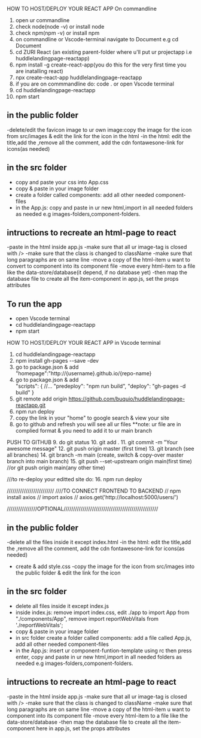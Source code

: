 HOW TO HOST/DEPLOY YOUR REACT APP
On commandline
1. open ur commandline 
2. check node(node -v)  or  install node 
3. check npm(npm -v)  or  install npm 
4. on commandline or Vscode-terminal navigate to Document e.g cd Document
5. cd ZURI React  (an existing parent-folder where u'll put ur projectapp i.e huddlelandingpage-reactapp) 
6. npm install -g create-react-app(you do this for the very first time you are inatalling react)
7. npx create-react-app huddlelandingpage-reactapp 
8. if you are on commmandline do: code . or open Vscode terminal
9. cd huddlelandingpage-reactapp
10. npm start 

## in the public folder
-delete/edit the favicon image to ur own image:copy the image for the icon from src/images & edit the link for the icon in the html
-in the html: edit the title,add the <script src="./src/index.js" type="text/jsx"></script>,remove all the comment, add the cdn fontawesone-link for icons(as needed)
## in the src folder
- copy and paste your css into App.css
- copy & paste in your image folder
- create a folder called components: add all other needed component-files
- in the App.js: copy and paste in ur new html,import in all needed folders as needed e.g images-folders,component-folders. 

## intructions to recreate an html-page to react
-paste in the html inside app.js
-make sure that all ur image-tag is closed with />
-make sure that the class is changed to className
-make sure that long paragraphs are on same line
-move a copy of the html-item u want to convert to component into its component file 
-move every html-item to a file like the data-store/database(it depend, if no database yet)
-then map the database file to create all the item-component in app.js, set the props attributes

## To run the app
- open Vscode terminal
- cd huddlelandingpage-reactapp
- npm start 

HOW TO HOST/DEPLOY YOUR REACT APP
in Vscode terminal
1. cd huddlelandingpage-reactapp
2. npm install gh-pages --save -dev
3. go to package.json & add "homepage":"http://{username}.github.io/{repo-name}
4. go to package.json & add  
        "scripts": {
            //...
            "predeploy": "npm run build",
            "deploy": "gh-pages -d build"
        }
5. git remote add origin https://github.com/buquio/huddlelandingpage-reactapp.git
6. npm run deploy
7. copy the link in your "home" to google search & view your site
8. go to github and refresh you will see all ur files **note: ur file are in complied format & you need to add it to ur main branch

PUSH TO GITHUB
9. do git status
10. git add .
11. git commit -m "Your awesome message"
12. git push origin master (first time)
13. git branch  (see all branches)
14. git branch -m main (create, switch & copy-over master branch into main branch)
15. git push --set-upstream origin main(first time) //or  git push origin main(any other time)


///to re-deploy your editted site do:
16. npm run deploy


/////////////////////////
////TO CONNECT FRONTEND TO BACKEND
// npm install axios 
// import axios
// axios.get('http://localhost:5000/users/')

////////////////OPTIONAL//////////////////////////////////////////////////
## in the public folder
-delete all the files inside it except index.html
-in the html: edit the title,add the <script src="./src/index.js" type="text/jsx"></script>,remove all the comment, add the cdn fontawesone-link for icons(as needed)
- create & add style.css
-copy the image for the icon from src/images into the public folder & edit the link for the icon
## in the src folder
- delete all files inside it except index.js 
- inside index.js: 
    remove import index.css, 
    edit ./app to import App from "./components/App", 
    remove import reportWebVitals from './reportWebVitals';
- copy & paste in your image folder
- in src folder create a folder called components: add a file called App.js, add all other needed component-files
- in the App.js: insert ur component-funtion-template using rc then press enter, copy and paste in ur new html,import in all needed folders as needed e.g images-folders,component-folders. 

## intructions to recreate an html-page to react
-paste in the html inside app.js
-make sure that all ur image-tag is closed with />
-make sure that the class is changed to className
-make sure that long paragraphs are on same line
-move a copy of the html-item u want to component into its component file 
-move every html-item to a file like the data-store/database
-then map the database file to create all the item-component here in app.js, set the props attributes
